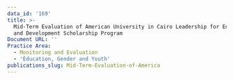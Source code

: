```yaml
---
data_id: '169'
title: >-
  Mid-Term Evaluation of American University in Cairo Leadership for Education
  and Development Scholarship Program
Document URL: ''
Practice Area:
  - Monitoring and Evaluation
  - 'Education, Gender and Youth'
publications_slug: Mid-Term-Evaluation-of-America
---
```


